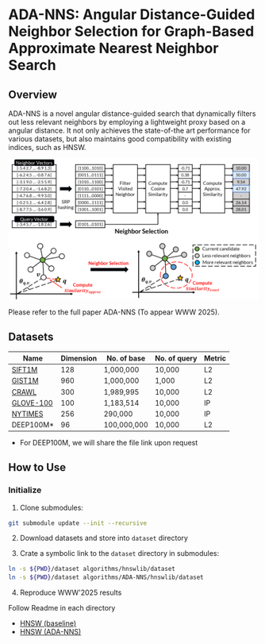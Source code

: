 # ADA-NNS: Angular Distance-Guided Neighbor Selection for Graph-Based Approximate Nearest Neighbor Search

## Overview
ADA-NNS is a novel angular distance-guided search that dynamically filters out less relevant neighbors by employing a lightweight proxy based on a angular distance. It not only achieves the state-of-the art performance for various datasets, but also maintains good compatibility with existing indices, such as HNSW.

<img src="./figures/overview.png"/>

Please refer to the full paper ADA-NNS (To appear WWW 2025).

## Datasets

| Name     | Dimension | No. of base | No. of query | Metric |
|----------|-----------|-------------|--------------|--------|
| [SIFT1M](http://corpus-texmex.irisa.fr/)   | 128       | 1,000,000   | 10,000       | L2 |
| [GIST1M](http://corpus-texmex.irisa.fr/)   | 960       | 1,000,000   | 1,000        | L2 |
| [CRAWL](http://github.com/ZJULearning/SSG)    | 300       | 1,989,995   | 10,000       | L2 |
| [GLOVE-100](https://github.com/erikbern/ann-benchmarks)   | 100       | 1,183,514   | 10,000        | IP |
| [NYTIMES](https://github.com/erikbern/ann-benchmarks)   | 256       | 290,000   | 10,000        | IP |
| DEEP100M* | 96        | 100,000,000 | 10,000        | L2 |
+ For DEEP100M, we will share the file link upon request

## How to Use

### Initialize

1. Clone submodules:

```bash
git submodule update --init --recursive
```

2. Download datasets and store into `dataset` directory 

3. Crate a symbolic link to the `dataset` directory in submodules:
```bash
ln -s ${PWD}/dataset algorithms/hnswlib/dataset
ln -s ${PWD}/dataset algorithms/ADA-NNS/hnswlib/dataset
```

4. Reproduce WWW'2025 results

Follow Readme in each directory
+ [HNSW (baseline)](https://github.com/K16DIABLO/hnswlib/tree/v0.8.0)
+ [HNSW (ADA-NNS)](https://github.com/K16DIABLO/hnswlib/tree/ADA-NNS)
